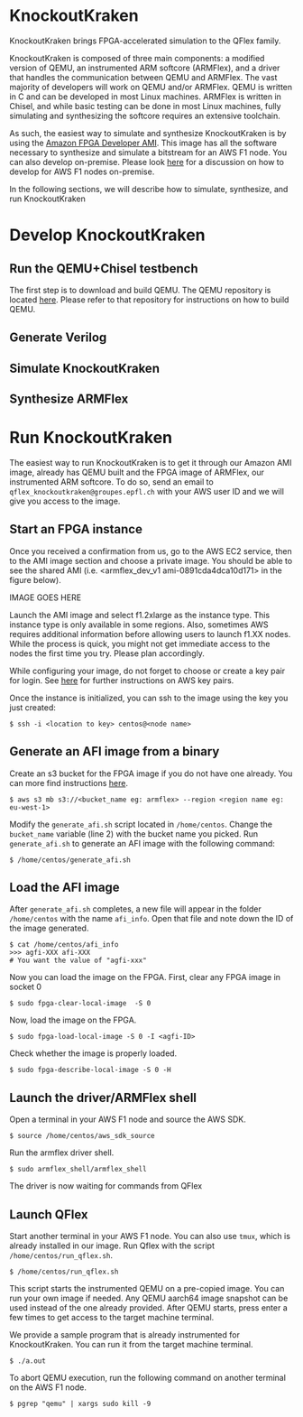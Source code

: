 # KnockoutKraken

KnockoutKraken brings FPGA-accelerated simulation to the QFlex family.

KnockoutKraken is composed of three main components: a modified version of QEMU, an instrumented ARM softcore (ARMFlex), and a driver that handles the communication between QEMU and ARMFlex. The vast majority of developers will work on QEMU and/or ARMFlex. QEMU is written in C and can be developed in most Linux machines. ARMFlex is written in Chisel, and while basic testing can be done in most Linux machines, fully simulating and synthesizing the softcore requires an extensive toolchain.

As such, the easiest way to simulate and synthesize KnockoutKraken is by using the [Amazon FPGA Developer AMI](https://aws.amazon.com/marketplace/pp/B06VVYBLZZ). This image has all the software necessary to synthesize and simulate a bitstream for an AWS F1 node. You can also develop on-premise. Please look [here](https://github.com/aws/aws-fpga) for a discussion on how to develop for AWS F1 nodes on-premise.

In the following sections, we will describe how to simulate, synthesize, and run KnockoutKraken

# Develop KnockoutKraken

## Run the QEMU+Chisel testbench

The first step is to download and build QEMU. The QEMU repository is located [here](https://github.com/parsa-epfl/qemu/tree/knockoutkraken). Please refer to that repository for instructions on how to build QEMU.


## Generate Verilog

## Simulate KnockoutKraken

## Synthesize ARMFlex

# Run KnockoutKraken

The easiest way to run KnockoutKraken is to get it through our Amazon AMI image, already has QEMU built and the FPGA image of ARMFlex, our instrumented ARM softcore. To do so, send an email to `qflex_knockoutkraken@groupes.epfl.ch` with your AWS user ID and we will give you access to the image.

## Start an FPGA instance
Once you received a confirmation from us, go to the AWS EC2 service, then to the AMI image section and choose a private image. You should be able to see the shared AMI (i.e. <armflex_dev_v1 ami-0891cda4dca10d171> in the figure below).

IMAGE GOES HERE

Launch the AMI image and select f1.2xlarge as the instance type. This instance type is only available in some regions. Also, sometimes AWS requires additional information before allowing users to launch f1.XX nodes. While the process is quick, you might not get immediate access to the nodes the first time you try. Please plan accordingly.

While configuring your image, do not forget to choose or create a key pair for login. See [here](https://docs.aws.amazon.com/AWSEC2/latest/UserGuide/ec2-key-pairs.html) for further instructions on AWS key pairs.

Once the instance is initialized, you can ssh to the image using the key you just created:
```
$ ssh -i <location to key> centos@<node name>
 ```
 
## Generate an AFI image from a binary

Create an s3 bucket for the FPGA image if you do not have one already. You can more find instructions [here](https://github.com/aws/aws-fpga/blob/master/SDAccel/docs/Setup_AWS_CLI_and_S3_Bucket.md).
```
$ aws s3 mb s3://<bucket_name eg: armflex> --region <region name eg: eu-west-1>
 ```
 
Modify the `generate_afi.sh` script located in `/home/centos`. Change the `bucket_name` variable (line 2) with the bucket name you picked. Run `generate_afi.sh` to generate an AFI image with the following command:
```
$ /home/centos/generate_afi.sh
```

## Load the AFI image
After `generate_afi.sh` completes, a new file will appear in the folder `/home/centos` with the name `afi_info`. Open that file and note down the ID of the image generated.
```
$ cat /home/centos/afi_info
>>> agfi-XXX afi-XXX
# You want the value of "agfi-xxx"
```

Now you can load the image on the FPGA. First, clear any FPGA image in socket 0
```
$ sudo fpga-clear-local-image  -S 0
```

Now, load the image on the FPGA.
```
$ sudo fpga-load-local-image -S 0 -I <agfi-ID>
```

Check whether the image is properly loaded.
```
$ sudo fpga-describe-local-image -S 0 -H
```

## Launch the driver/ARMFlex shell
Open a terminal in your AWS F1 node and source the AWS SDK.
```
$ source /home/centos/aws_sdk_source
```

Run the armflex driver shell.

```
$ sudo armflex_shell/armflex_shell
```

The driver is now waiting for commands from QFlex

## Launch QFlex
Start another terminal in your AWS F1 node. You can also use `tmux`, which is already installed in our image.
Run Qflex with the script `/home/centos/run_qflex.sh`. 
```
$ /home/centos/run_qflex.sh
```

This script starts the instrumented QEMU on a pre-copied image. You can run your own image if needed. Any QEMU aarch64 image snapshot can be used instead of the one already provided. After QEMU starts, press enter a few times to get access to the target machine terminal.

We provide a sample program that is already instrumented for KnockoutKraken. You can run it from the target machine terminal.
```
$ ./a.out
```

To abort QEMU execution, run the following command on another terminal on the AWS F1 node.
```
$ pgrep "qemu" | xargs sudo kill -9
```


